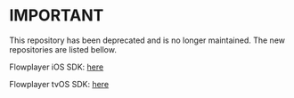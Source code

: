 # IMPORTANT
This repository has been deprecated and is no longer maintained. The new repositories are listed bellow.

Flowplayer iOS SDK: [here](https://github.com/flowplayer/flowplayer-ios)

Flowplayer tvOS SDK: [here](https://github.com/flowplayer/flowplayer-tvos)

